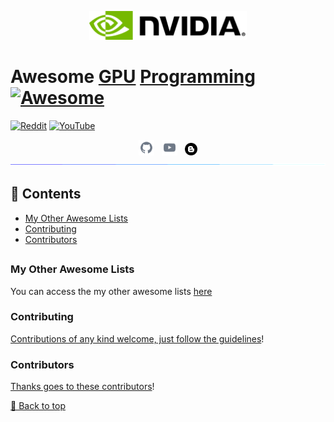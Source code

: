 <p align="center"><a href="https://en.wikipedia.org/wiki/CUDA">
  <img width="50%" src="https://github.com/cybersecurity-dev/cybersecurity-dev/blob/main/assets/NVIDIA.svg" />
</a></p>

# Awesome [GPU](https://en.wikipedia.org/wiki/Graphics_processing_unit) [Programming](https://developers.redhat.com/articles/2024/08/07/what-gpu-programming) [![Awesome](https://awesome.re/badge.svg)](https://awesome.re)
[![Reddit](https://img.shields.io/badge/Reddit-FF4500?style=for-the-badge&logo=reddit&logoColor=white)](https://www.reddit.com/r/GraphicsProgramming/) [![YouTube](https://img.shields.io/badge/YouTube-%23FF0000.svg?style=for-the-badge&logo=YouTube&logoColor=white)](https://youtube.com/playlist?list=PL9V4Zu3RroiWMN2G3kXw1IMPQ-fUf-3CQ&si=Xg63QDf04tlsbfRJ)

<p align="center">
    <a href="https://github.com/cybersecurity-dev/"><img height="25" src="https://github.com/cybersecurity-dev/cybersecurity-dev/blob/main/assets/github.svg" alt="GitHub"></a>
    &nbsp;
    <a href="https://www.youtube.com/@CyberThreatDefence"><img height="25" src="https://github.com/cybersecurity-dev/cybersecurity-dev/blob/main/assets/youtube.svg" alt="YouTube"></a>
    &nbsp;
    <a href="https://cyberthreatdefence.com/my_awesome_lists"><img height="20" src="https://github.com/cybersecurity-dev/cybersecurity-dev/blob/main/assets/blog.svg" alt="My Awesome Lists"></a>
    <img src="https://github.com/cybersecurity-dev/cybersecurity-dev/blob/main/assets/bar.gif">
</p>

## 📖 Contents
- [My Other Awesome Lists](#my-other-awesome-lists)
- [Contributing](#contributing)
- [Contributors](#contributors)

##
### My Other Awesome Lists
You can access the my other awesome lists [here](https://cyberthreatdefence.com/my_awesome_lists)

### Contributing

[Contributions of any kind welcome, just follow the guidelines](contributing.md)!

### Contributors

[Thanks goes to these contributors](https://github.com/cybersecurity-dev/awesome-gpu-programming/graphs/contributors)!

[🔼 Back to top](#awesome-gpu-programming-)
